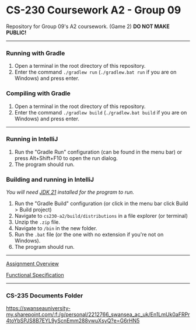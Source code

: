 # CS-230 Coursework A2 - Group 09

Repository for Group 09's A2 coursework. (Game 2) **DO NOT MAKE PUBLIC!**

----


### Running with Gradle
1. Open a terminal in the root directory of this repository.
2. Enter the command `./gradlew run` (`./gradlew.bat run` if you are on Windows) and press enter.

### Compiling with Gradle
1. Open a terminal in the root directory of this repository.
2. Enter the command `./gradlew build` (`./gradlew.bat build` if you are on Windows) and press enter.

----

### Running in IntelliJ
1. Run the "Gradle Run" configuration (can be found in the menu bar) or press Alt+Shift+F10 to open the run dialog.
2. The program should run.

### Building and running in IntelliJ
*You will need [JDK 21](https://www.oracle.com/java/technologies/downloads/#java21) installed for the program to run.*

1. Run the "Gradle Build" configuration (or click in the menu bar click Build > Build project)
2. Navigate to `cs230-a2/build/distributions` in a file explorer (or terminal)
3. Unzip the `.zip` file.
4. Navigate to `/bin` in the new folder.
5. Run the `.bat` file (or the one with no extension if you're not on Windows).
6. The program should run.

----

[Assignment Overview](https://canvas.swansea.ac.uk/courses/44554/files/5038292?module_item_id=2381293)

[Functional Specification](https://canvas.swansea.ac.uk/courses/44554/files/5038295?module_item_id=2381294)

----
### CS-235 Documents Folder
https://swanseauniversity-my.sharepoint.com/:f:/g/personal/2212766_swansea_ac_uk/En1LmUk0aFRPr4toYbSPJS8B7EYL9yScnEmm288vwuXsyQ?e=G6rHN5
